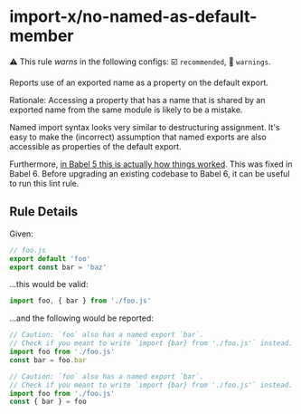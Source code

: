 # import-x/no-named-as-default-member

⚠️ This rule _warns_ in the following configs: ☑️ `recommended`, 🚸 `warnings`.

<!-- end auto-generated rule header -->

Reports use of an exported name as a property on the default export.

Rationale: Accessing a property that has a name that is shared by an exported
name from the same module is likely to be a mistake.

Named import syntax looks very similar to destructuring assignment. It's easy to
make the (incorrect) assumption that named exports are also accessible as
properties of the default export.

Furthermore, [in Babel 5 this is actually how things worked][blog]. This was
fixed in Babel 6. Before upgrading an existing codebase to Babel 6, it can be
useful to run this lint rule.

## Rule Details

Given:

```js
// foo.js
export default 'foo'
export const bar = 'baz'
```

...this would be valid:

```js
import foo, { bar } from './foo.js'
```

...and the following would be reported:

```js
// Caution: `foo` also has a named export `bar`.
// Check if you meant to write `import {bar} from './foo.js'` instead.
import foo from './foo.js'
const bar = foo.bar
```

```js
// Caution: `foo` also has a named export `bar`.
// Check if you meant to write `import {bar} from './foo.js'` instead.
import foo from './foo.js'
const { bar } = foo
```

[blog]: https://kentcdodds.com/blog/misunderstanding-es6-modules-upgrading-babel-tears-and-a-solution
